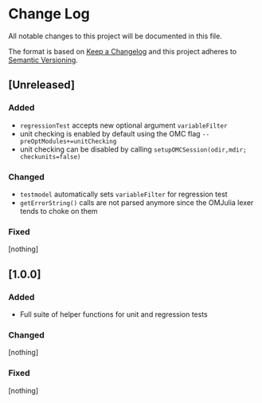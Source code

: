 # Change Log
All notable changes to this project will be documented in this file.

The format is based on [Keep a Changelog](http://keepachangelog.com/)
and this project adheres to [Semantic Versioning](http://semver.org/).

## [Unreleased]

### Added

* `regressionTest` accepts new optional argument `variableFilter`
* unit checking is enabled by default using the OMC flag `--preOptModules+=unitChecking`
* unit checking can be disabled by calling `setupOMCSession(odir,mdir; checkunits=false)`


### Changed

* `testmodel` automatically sets `variableFilter` for regression test
* `getErrorString()` calls are not parsed anymore since the OMJulia lexer tends to choke on them

### Fixed

[nothing]


## [1.0.0]

### Added

* Full suite of helper functions for unit and regression tests

### Changed

[nothing]

### Fixed

[nothing]
